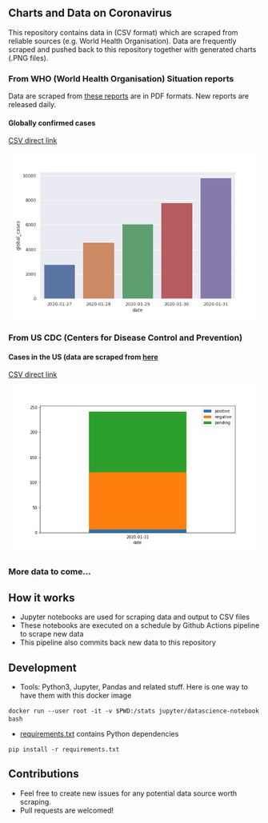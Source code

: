 
## Charts and Data on Coronavirus 
This repository contains data in (CSV format) which are scraped from reliable sources (e.g. World Health Organisation).
Data are frequently scraped and pushed back to this repository together with generated charts (.PNG files).


### From WHO (World Health Organisation) Situation reports
Data are scraped from [these reports](https://www.who.int/emergencies/diseases/novel-coronavirus-2019/situation-reports/) are in PDF formats. New reports are released daily.


#### Globally confirmed cases

[CSV direct link](data/who-global-cases.csv?raw=true)

![](images/who-global-cases.png?raw=true)

### From US CDC (Centers for Disease Control and Prevention)

#### Cases in the US (data are scraped from [here](https://www.cdc.gov/coronavirus/2019-ncov/cases-in-us.html)

[CSV direct link](data/cdc-us-cases.csv?raw=true)

![](images/cdc-us-cases.png?raw=true)


### More data to come...


## How it works

* Jupyter notebooks are used for scraping data and output to CSV files
* These notebooks are executed on a schedule by Github Actions pipeline to scrape new data
* This pipeline also commits back new data to this repository


## Development 


* Tools: Python3, Jupyter, Pandas and related stuff. Here is one way to have them with this docker image

```
docker run --user root -it -v $PWD:/stats jupyter/datascience-notebook bash
```


* [requirements.txt](requirements.txt) contains Python dependencies

```
pip install -r requirements.txt
```

## Contributions

* Feel free to create new issues for any potential data source worth scraping.
* Pull requests are welcomed!
